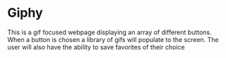 # Giphy


This is a gif focused webpage displaying an array of different buttons. When a button is chosen a library of gifs will populate to the screen. The user will also have the ability to save favorites of their choice
